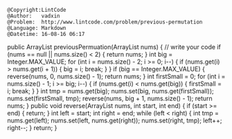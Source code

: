 ```
@Copyright:LintCode
@Author:   vadxin
@Problem:  http://www.lintcode.com/problem/previous-permutation
@Language: Markdown
@Datetime: 16-08-16 06:17
```

public ArrayList<Integer> previousPermuation(ArrayList<Integer> nums) {
		// write your code
		if (nums == null || nums.size() < 2) {
		    return nums;
		}
		int big = Integer.MAX_VALUE;
		for (int i = nums.size() - 2; i >= 0; i--) {
		    if (nums.get(i) > nums.get(i + 1)) {
		        big = i;
		        break;
		    }
		}
		if (big == Integer.MAX_VALUE) {
		    reverse(nums, 0, nums.size() - 1);
		    return nums;
		}
		int firstSmall = 0;
		for (int i = nums.size() - 1; i >= big; i--) {
		    if (nums.get(i) < nums.get(big)) {
		        firstSmall = i;
		        break;
		    }
		}
		int tmp = nums.get(big);
		nums.set(big, nums.get(firstSmall));
		nums.set(firstSmall, tmp);
		reverse(nums, big + 1, nums.size() - 1);
		return nums;
    }
    public void reverse(ArrayList<Integer> nums, int start, int end) {
        if (start >= end) {
            return;
        }
        int left = start;
        int right = end;
        while (left < right) {
            int tmp = nums.get(left);
            nums.set(left, nums.get(right));
            nums.set(right, tmp);
            left++;
            right--;
        }
        return;
    }